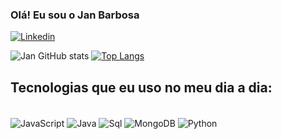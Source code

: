 ### Olá! Eu sou o Jan Barbosa
[![Linkedin](https://img.shields.io/badge/LinkedIn-0077B5?style=for-the-badge&logo=linkedin&logoColor=white)](https://www.linkedin.com/in/jan-freitas-barbosa-8b598a234/)

![Jan GitHub stats](https://github-readme-stats.vercel.app/api?username=JanLuiz&show_icons=true&theme=transparent)
[![Top Langs](https://github-readme-stats.vercel.app/api/top-langs/?username=)](https://github.com/devjanBarbosa/github-readme-stats)

## Tecnologias que eu uso no meu dia a dia:

<div style="display: inline_block"><br/>
<img align ="center" alt="JavaScript" src="https://img.shields.io/badge/Java-ED8B00?style=for-the-badge&logo=java&logoColor=white">
<img align ="center" alt="Java" src="https://img.shields.io/badge/JavaScript-323330?style=for-the-badge&logo=javascript&logoColor=F7DF1E">
<img align ="center" alt="Sql" src="https://img.shields.io/badge/MySQL-00000F?style=for-the-badge&logo=mysql&logoColor=white">
<img align ="center" alt="MongoDB" src="https://img.shields.io/badge/MongoDB-4EA94B?style=for-the-badge&logo=mongodb&logoColor=white">
<img align ="center" alt="Python" src="https://img.shields.io/badge/Python-14354C?style=for-the-badge&logo=python&logoColor=white">

